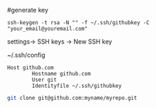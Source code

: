#generate key

```
ssh-keygen -t rsa -N "" -f ~/.ssh/githubkey -C "your_email@youremail.com"
```

settings-> SSH keys -> New SSH key

~/.ssh/config
```
Host github.com
        Hostname github.com
        User git
        Identityfile ~/.ssh/githubkey
```

```bash
git clone git@github.com:myname/myrepo.git
```
